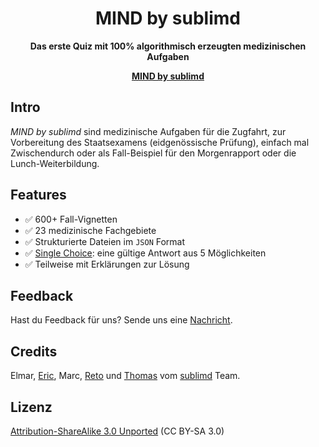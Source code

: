<div align="center">
	<h1>MIND by sublimd</h1>
	<p>
		<strong>Das erste Quiz mit 100% algorithmisch erzeugten medizinischen Aufgaben</strong>
	</p>
  <p>
    <a href="https://sublimd.com/de/mind"><strong>MIND by sublimd</strong></a>
  </p>
</div>

## Intro

_MIND by sublimd_ sind medizinische Aufgaben für die Zugfahrt, zur Vorbereitung des Staatsexamens (eidgenössische Prüfung), einfach mal Zwischendurch oder als Fall-Beispiel für den Morgenrapport oder die Lunch-Weiterbildung.

## Features

* ✅ 600+ Fall-Vignetten
* ✅ 23 medizinische Fachgebiete
* ✅ Strukturierte Dateien im `JSON` Format
* ✅ [Single Choice](https://de.wikipedia.org/wiki/Multiple_Choice#Unterschiedliche_Formate_und_Begrifflichkeiten): eine gültige Antwort aus 5 Möglichkeiten
* ✅ Teilweise mit Erklärungen zur Lösung

## Feedback

Hast du Feedback für uns? Sende uns eine [Nachricht](mailto:feedback@sublimd.com).

## Credits

Elmar, [Eric](https://github.com/digitsensitive), Marc, [Reto](https://github.com/gizmodus) und [Thomas](https://github.com/dtslvr) vom [sublimd](https://sublimd.com) Team.

## Lizenz

[Attribution-ShareAlike 3.0 Unported](https://creativecommons.org/licenses/by-sa/3.0) (CC BY-SA 3.0)
